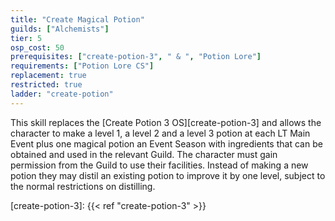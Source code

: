 ```yaml
---
title: "Create Magical Potion"
guilds: ["Alchemists"]
tier: 5
osp_cost: 50
prerequisites: ["create-potion-3", " & ", "Potion Lore"]
requirements: ["Potion Lore CS"]
replacement: true
restricted: true
ladder: "create-potion"
---
```

This skill replaces the [Create Potion 3 OS][create-potion-3] and allows the character to make a level 1, a level 2 and a level 3 potion at each LT Main Event plus one magical potion an Event Season with ingredients that can be obtained and used in the relevant Guild. The character must gain permission from the Guild to use their facilities. Instead of making a new potion they may distil an existing potion to improve it by one level, subject to the normal restrictions on distilling.

[create-potion-3]: {{< ref "create-potion-3" >}}